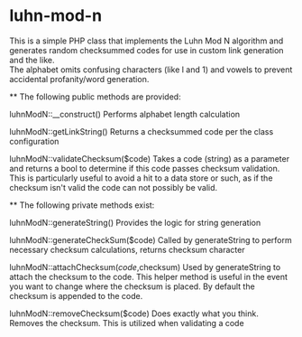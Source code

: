 luhn-mod-n
==========

This is a simple PHP class that implements the Luhn Mod N algorithm and generates random checksummed codes for use in custom link generation and the like.  
The alphabet omits confusing characters (like l and 1) and vowels to prevent accidental profanity/word generation.

** The following public methods are provided:

luhnModN::__construct()
Performs alphabet length calculation
	
luhnModN::getLinkString()
Returns a checksummed code per the class configuration
	
luhnModN::validateChecksum($code)
Takes a code (string) as a parameter and returns a bool to determine if this code passes checksum validation.
This is particularly useful to avoid a hit to a data store or such, as if the checksum isn't valid the code can not possibly be valid.


** The following private methods exist:

luhnModN::generateString()
Provides the logic for string generation
	
luhnModN::generateCheckSum($code)
Called by generateString to perform necessary checksum calculations, returns checksum character
	
luhnModN::attachChecksum($code,$checksum)
Used by generateString to attach the checksum to the code.  This helper method is useful in the event you want to change where the checksum is placed.
By default the checksum is appended to the code.
	
luhnModN::removeChecksum($code)
Does exactly what you think.  Removes the checksum.  This is utilized when validating a code





	
